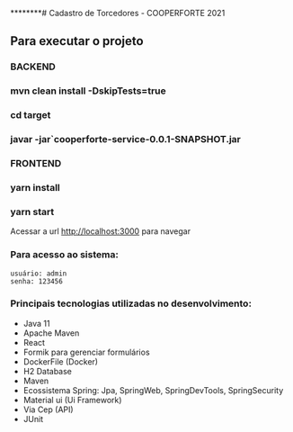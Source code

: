 ********# Cadastro de Torcedores - COOPERFORTE 2021

## Para executar o projeto

### BACKEND

### mvn clean install -DskipTests=true
### cd target
### javar -jar`cooperforte-service-0.0.1-SNAPSHOT.jar

### FRONTEND

### yarn install
### yarn start

Acessar a url [http://localhost:3000](http://localhost:3000) para navegar

### Para acesso ao sistema:

    usuário: admin
	senha: 123456

### Principais tecnologias utilizadas no desenvolvimento:

* Java 11
* Apache Maven
* React
* Formik para gerenciar formulários
* DockerFile (Docker)
* H2 Database
* Maven
* Ecossistema Spring: Jpa, SpringWeb, SpringDevTools, SpringSecurity
* Material ui (Ui Framework)
* Via Cep (API)
* JUnit